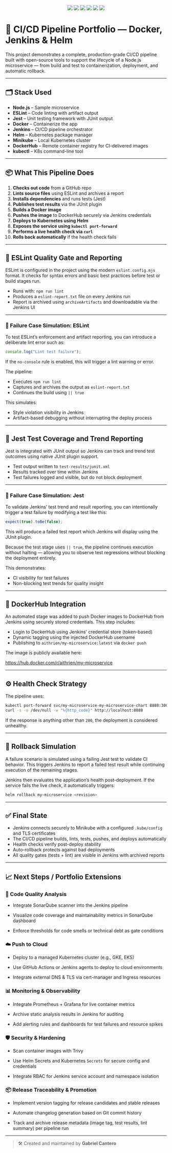 <p align="center">
  <img src="https://img.shields.io/badge/Jenkins-CI%2FCD-red?logo=jenkins&logoColor=white" />
  <img src="https://img.shields.io/badge/Docker-Container-blue?logo=docker&logoColor=white" />
  <img src="https://img.shields.io/badge/Kubernetes-Orchestration-326ce5?logo=kubernetes&logoColor=white" />
  <img src="https://img.shields.io/badge/Tests-Passing-brightgreen?logo=jest&logoColor=white" />
  <img src="https://img.shields.io/badge/Lint-Clean-success?logo=eslint&logoColor=white" />
  <a href="https://hub.docker.com/r/aithrien/my-microservice" target="_blank">
    <img src="https://img.shields.io/badge/DockerHub-View%20Image-blue?logo=docker&logoColor=white" />
  </a>
</p>

# 🚀 CI/CD Pipeline Portfolio — Docker, Jenkins & Helm

This project demonstrates a complete, production-grade CI/CD pipeline built with open-source tools to support the lifecycle of a Node.js microservice — from build and test to containerization, deployment, and automatic rollback.

---

## 🗂️ Stack Used

- **Node.js** – Sample microservice
- **ESLint** – Code linting with artifact output
- **Jest** – Unit testing framework with JUnit output
- **Docker** – Containerize the app
- **Jenkins** – CI/CD pipeline orchestrator
- **Helm** – Kubernetes package manager
- **Minikube** – Local Kubernetes cluster
- **DockerHub** – Remote container registry for CI-delivered images
- **kubectl** – K8s command-line tool

---

## 📦 What This Pipeline Does

1. **Checks out code** from a GitHub repo
2. **Lints source files** using ESLint and archives a report
3. **Installs dependencies** and runs tests (Jest)
4. **Publishes test results** via the JUnit plugin
5. **Builds a Docker image**
6. **Pushes the image** to DockerHub securely via Jenkins credentials
7. **Deploys to Kubernetes using Helm**
8. **Exposes the service using `kubectl port-forward`**
9. **Performs a live health check via `curl`**
10. **Rolls back automatically** if the health check fails

---

## 🧹 ESLint Quality Gate and Reporting

ESLint is configured in the project using the modern `eslint.config.mjs` format. It checks for syntax errors and basic best practices before test or build stages run.

- Runs with: `npm run lint`
- Produces a `eslint-report.txt` file on every Jenkins run
- Report is archived using `archiveArtifacts` and downloadable via the Jenkins UI

---

### 🔁 Failure Case Simulation: ESLint

To test ESLint’s enforcement and artifact reporting, you can introduce a deliberate lint error such as:

```js
console.log("Lint test failure");
```

If the `no-console` rule is enabled, this will trigger a lint warning or error.

The pipeline:
- Executes `npm run lint`
- Captures and archives the output as `eslint-report.txt`
- Continues the build using `|| true`

This simulates:
- Style violation visibility in Jenkins
- Artifact-based debugging without interrupting the deploy process

---

## 🧪 Jest Test Coverage and Trend Reporting

Jest is integrated with JUnit output so Jenkins can track and trend test outcomes using native JUnit plugin support.

- Test output written to `test-results/junit.xml`
- Results tracked over time within Jenkins
- Test failures logged and visible, but do not block deployment

---

### 🔁 Failure Case Simulation: Jest

To validate Jenkins’ test trend and result reporting, you can intentionally trigger a test failure by modifying a test like this:

```js
expect(true).toBe(false);
```

This will produce a failed test report which Jenkins will display using the JUnit plugin.

Because the test stage uses `|| true`, the pipeline continues execution without halting — allowing you to observe test regressions without blocking the deployment entirely.

This demonstrates:
- CI visibility for test failures
- Non-blocking test trends for quality insight

---

## 🐳 DockerHub Integration

An automated stage was added to push Docker images to DockerHub from Jenkins using securely stored credentials. This step includes:

- Login to DockerHub using Jenkins' credential store (token-based)
- Dynamic tagging using the injected DockerHub username
- Publishing to `aithrien/my-microservice:latest` via `docker push`

The image is publicly available here:

https://hub.docker.com/r/aithrien/my-microservice

---

## ⚙️ Health Check Strategy

The pipeline uses:

```bash
kubectl port-forward svc/my-microservice-my-microservice-chart 8888:3000
curl -s -o /dev/null -w "%{http_code}" http://localhost:8888
```

If the response is anything other than `200`, the deployment is considered unhealthy.

---

## 🔁 Rollback Simulation

A failure scenario is simulated using a failing Jest test to validate CI behavior. This triggers Jenkins to report a failed test result while continuing execution of the remaining stages.
 
Jenkins then evaluates the application’s health post-deployment. If the service fails the live check, it automatically triggers:

```bash
helm rollback my-microservice <revision>
```

---

## ✅ Final State
 
- Jenkins connects securely to Minikube with a configured `.kube/config` and TLS certificates
- The CI/CD pipeline builds, lints, tests, pushes, and deploys automatically
- Health checks verify post-deploy stability
- Auto-rollback protects against bad deployments
- All quality gates (tests + lint) are visible in Jenkins with archived reports

---

## 📈 Next Steps / Portfolio Extensions
 
### 🧪 Code Quality Analysis

- Integrate SonarQube scanner into the Jenkins pipeline

- Visualize code coverage and maintainability metrics in SonarQube dashboard

- Enforce thresholds for code smells or technical debt as gate conditions
 
### ☁️ Push to Cloud

- Deploy to a managed Kubernetes cluster (e.g., GKE, EKS)

- Use GitHub Actions or Jenkins agents to deploy to cloud environments

- Integrate external DNS & TLS via cert-manager and Ingress resources
 
### 📊 Monitoring & Observability

- Integrate Prometheus + Grafana for live container metrics

- Archive static analysis results in Jenkins for auditing

- Add alerting rules and dashboards for test failures and resource spikes
 
### 🛡️ Security & Hardening

- Scan container images with Trivy

- Use Helm Secrets and Kubernetes `Secrets` for secure config and credentials

- Integrate RBAC for Jenkins service account and namespace isolation

### 📦 Release Traceability & Promotion

- Implement version tagging for release candidates and stable releases

- Automate changelog generation based on Git commit history

- Track and archive release metadata (image tag, test results, lint summary) per pipeline run

---

> 🛠️ Created and maintained by **Gabriel Cantero**
